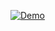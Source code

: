 [![Demo](https://img.shields.io/website?url=https%3A%2F%2Faknarts.github.io%2Fyew-custom-components%2F)](https://aknarts.github.io/yew-custom-components)

